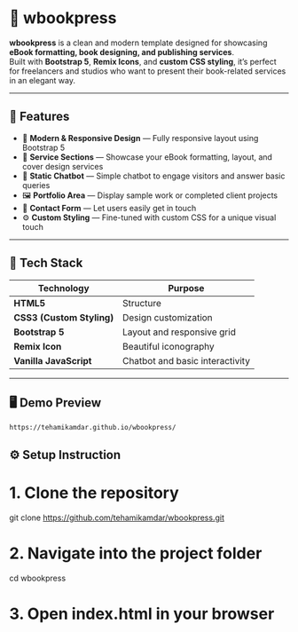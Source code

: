 # 📘 wbookpress

**wbookpress** is a clean and modern template designed for showcasing **eBook formatting, book designing, and publishing services**.  
Built with **Bootstrap 5**, **Remix Icons**, and **custom CSS styling**, it’s perfect for freelancers and studios who want to present their book-related services in an elegant way.

---

## 🌟 Features

- 🎨 **Modern & Responsive Design** — Fully responsive layout using Bootstrap 5  
- 🧾 **Service Sections** — Showcase your eBook formatting, layout, and cover design services  
- 💬 **Static Chatbot** — Simple chatbot to engage visitors and answer basic queries  
- 🖼️ **Portfolio Area** — Display sample work or completed client projects  
- 📩 **Contact Form** — Let users easily get in touch  
- ⚙️ **Custom Styling** — Fine-tuned with custom CSS for a unique visual touch  

---

## 🧩 Tech Stack

| Technology | Purpose |
|-------------|----------|
| **HTML5** | Structure |
| **CSS3 (Custom Styling)** | Design customization |
| **Bootstrap 5** | Layout and responsive grid |
| **Remix Icon** | Beautiful iconography |
| **Vanilla JavaScript** | Chatbot and basic interactivity |

---

## 🖥️ Demo Preview

```text
https://tehamikamdar.github.io/wbookpress/
```

## ⚙ Setup Instruction
# 1. Clone the repository
git clone https://github.com/tehamikamdar/wbookpress.git

# 2. Navigate into the project folder
cd wbookpress

# 3. Open index.html in your browser


